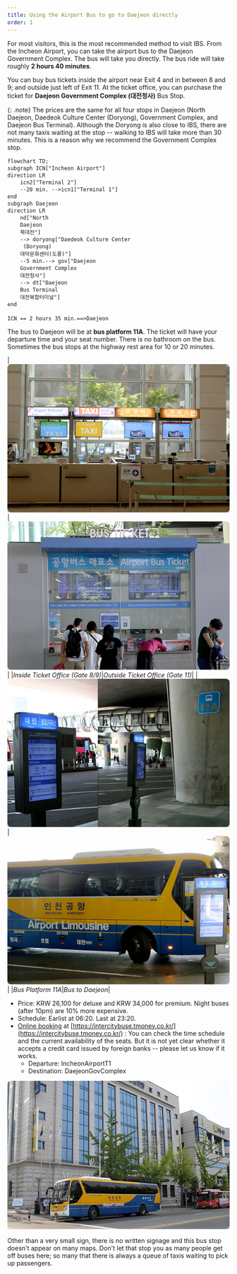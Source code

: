 ```yaml
---
title: Using the Airport Bus to go to Daejeon directly
order: 1
---
```


For most visitors, this is the most recommended method to visit IBS.
From the Incheon Airport, you can take the airport bus to the Daejeon Government Complex. The bus will take you directly. The bus ride will take roughly **2 hours 40 minutes**.

You can buy bus tickets inside the airport near Exit 4 and in between 8 and 9; and outside just left of Exit 11.
At the ticket office, you can purchase the ticket for **Daejeon Government Complex (대전청사)** Bus Stop. 

{: .note}
The prices are the same for all four stops in Daejeon (North Daejeon, Daedeok Culture Center
     (Doryong), Government Complex, and Daejeon Bus Terminal). Although the Doryong is also close to IBS, there are not many taxis waiting at the stop -- walking to IBS will take more than 30 minutes. This is a reason why we recommend the Government Complex stop.


```mermaid
flowchart TD;
subgraph ICN["Incheon Airport"]
direction LR
    icn2["Terminal 2"]  
    --20 min. -->icn1["Terminal 1"]
end
subgraph Daejeon
direction LR
    nd["North 
    Daejeon
    북대전"]
    --> doryong["Daedeok Culture Center
     (Doryong)
    대덕문화센터(도룡)"]
    --5 min.--> gov["Daejeon 
    Government Complex
    대전청사"]
    --> dt["Daejeon 
    Bus Terminal
    대전복합터미널"]
end

ICN == 2 hours 35 min.==>Daejeon
```





The bus to Daejeon will be at **bus platform 11A**.
The ticket will have your departure time and your seat number.
There is no bathroom on the bus. Sometimes the bus stops at the highway rest area for 10 or 20 minutes.

|![Inside Ticket Office (Gate 8/9)](/assets/images/icn-ticket-inside.jpg)|![Outside Ticket Office (Gate 11)](/assets/images/icn-ticket-outside.jpg)|
|*Inside Ticket Office (Gate 8/9)*|*Outside Ticket Office (Gate 11)*|
|![Bus Platform 11A](/assets/images/icn-t1-platform.jpg)|![Bus](/assets/images/icn-bus.jpg)|
|*Bus Platform 11A*|*Bus to Daejeon*|



- Price: KRW 26,100 for deluxe and KRW 34,000 for premium. Night buses (after 10pm) are 10% more expensive.
- Schedule: Earlist at 06:20. Last at 23:20.
- [Online booking](https://intercitybuse.tmoney.co.kr/) at [https://intercitybuse.tmoney.co.kr/](https://intercitybuse.tmoney.co.kr/) :  You can check the time schedule and the current availability of the seats. But it is not yet clear whether it accepts a credit card issued by foreign banks -- please let us know if it works.
  - Departure: IncheonAirportT1
  - Destination: DaejeonGovComplex

![Daejeon Government Complex (대전청사) Bus Stop](/assets/images/govcomplexstop.jpg)

Other than a very small sign, there is no written signage and this bus stop doesn't appear on many maps. Don't let that stop you as many people get off buses here; so many that there is always a queue of taxis waiting to pick up passengers.